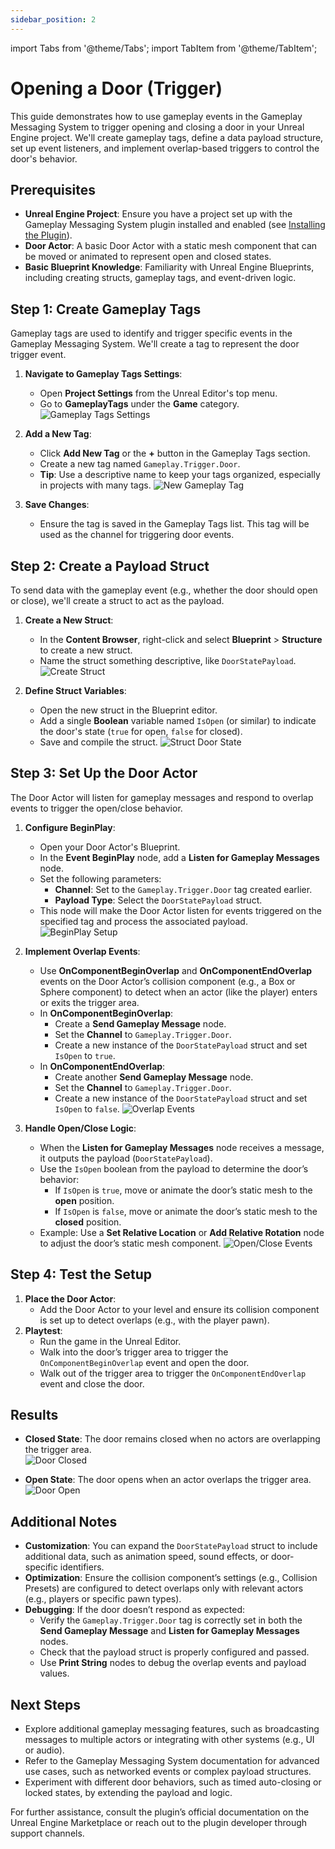 ```yaml
---
sidebar_position: 2
---
```


import Tabs from '@theme/Tabs';
import TabItem from '@theme/TabItem';

# Opening a Door (Trigger)

This guide demonstrates how to use gameplay events in the Gameplay Messaging System to trigger opening and closing a door in your Unreal Engine project. We'll create gameplay tags, define a data payload structure, set up event listeners, and implement overlap-based triggers to control the door's behavior.

## Prerequisites

- **Unreal Engine Project**: Ensure you have a project set up with the Gameplay Messaging System plugin installed and enabled (see [Installing the Plugin](../getting-started/introduction.md)).
- **Door Actor**: A basic Door Actor with a static mesh component that can be moved or animated to represent open and closed states.
- **Basic Blueprint Knowledge**: Familiarity with Unreal Engine Blueprints, including creating structs, gameplay tags, and event-driven logic.

## Step 1: Create Gameplay Tags

Gameplay tags are used to identify and trigger specific events in the Gameplay Messaging System. We'll create a tag to represent the door trigger event.

1. **Navigate to Gameplay Tags Settings**:
   - Open **Project Settings** from the Unreal Editor's top menu.
   - Go to **GameplayTags** under the **Game** category.
     ![Gameplay Tags Settings](./images/open_door_tags.png)

2. **Add a New Tag**:
   - Click **Add New Tag** or the **+** button in the Gameplay Tags section.
   - Create a new tag named `Gameplay.Trigger.Door`.
   - **Tip**: Use a descriptive name to keep your tags organized, especially in projects with many tags.
     ![New Gameplay Tag](./images/open_door_tags_2.png)

3. **Save Changes**:
   - Ensure the tag is saved in the Gameplay Tags list. This tag will be used as the channel for triggering door events.

## Step 2: Create a Payload Struct

To send data with the gameplay event (e.g., whether the door should open or close), we'll create a struct to act as the payload.

1. **Create a New Struct**:
   - In the **Content Browser**, right-click and select **Blueprint** > **Structure** to create a new struct.
   - Name the struct something descriptive, like `DoorStatePayload`.
     ![Create Struct](./images/create_struct.png)

2. **Define Struct Variables**:
   - Open the new struct in the Blueprint editor.
   - Add a single **Boolean** variable named `IsOpen` (or similar) to indicate the door's state (`true` for open, `false` for closed).
   - Save and compile the struct.
     ![Struct Door State](./images/struct_doorstate.png)

## Step 3: Set Up the Door Actor

The Door Actor will listen for gameplay messages and respond to overlap events to trigger the open/close behavior.

1. **Configure BeginPlay**:
   - Open your Door Actor's Blueprint.
   - In the **Event BeginPlay** node, add a **Listen for Gameplay Messages** node.
   - Set the following parameters:
     - **Channel**: Set to the `Gameplay.Trigger.Door` tag created earlier.
     - **Payload Type**: Select the `DoorStatePayload` struct.
   - This node will make the Door Actor listen for events triggered on the specified tag and process the associated payload.
     ![BeginPlay Setup](./images/open_door_begin_play.png)

2. **Implement Overlap Events**:
   - Use **OnComponentBeginOverlap** and **OnComponentEndOverlap** events on the Door Actor’s collision component (e.g., a Box or Sphere component) to detect when an actor (like the player) enters or exits the trigger area.
   - In **OnComponentBeginOverlap**:
     - Create a **Send Gameplay Message** node.
     - Set the **Channel** to `Gameplay.Trigger.Door`.
     - Create a new instance of the `DoorStatePayload` struct and set `IsOpen` to `true`.
   - In **OnComponentEndOverlap**:
     - Create another **Send Gameplay Message** node.
     - Set the **Channel** to `Gameplay.Trigger.Door`.
     - Create a new instance of the `DoorStatePayload` struct and set `IsOpen` to `false`.
     ![Overlap Events](./images/open_door_overlap.png)

3. **Handle Open/Close Logic**:
   - When the **Listen for Gameplay Messages** node receives a message, it outputs the payload (`DoorStatePayload`).
   - Use the `IsOpen` boolean from the payload to determine the door’s behavior:
     - If `IsOpen` is `true`, move or animate the door’s static mesh to the **open** position.
     - If `IsOpen` is `false`, move or animate the door’s static mesh to the **closed** position.
   - Example: Use a **Set Relative Location** or **Add Relative Rotation** node to adjust the door’s static mesh component.
     ![Open/Close Events](./images/open_door_open_close_events.png)

## Step 4: Test the Setup

1. **Place the Door Actor**:
   - Add the Door Actor to your level and ensure its collision component is set up to detect overlaps (e.g., with the player pawn).
2. **Playtest**:
   - Run the game in the Unreal Editor.
   - Walk into the door’s trigger area to trigger the `OnComponentBeginOverlap` event and open the door.
   - Walk out of the trigger area to trigger the `OnComponentEndOverlap` event and close the door.

## Results

- **Closed State**: The door remains closed when no actors are overlapping the trigger area.  
  ![Door Closed](./images/open_door_closed.png)

- **Open State**: The door opens when an actor overlaps the trigger area.  
  ![Door Open](./images/open_door_open.png)

## Additional Notes

- **Customization**: You can expand the `DoorStatePayload` struct to include additional data, such as animation speed, sound effects, or door-specific identifiers.
- **Optimization**: Ensure the collision component’s settings (e.g., Collision Presets) are configured to detect overlaps only with relevant actors (e.g., players or specific pawn types).
- **Debugging**: If the door doesn’t respond as expected:
  - Verify the `Gameplay.Trigger.Door` tag is correctly set in both the **Send Gameplay Message** and **Listen for Gameplay Messages** nodes.
  - Check that the payload struct is properly configured and passed.
  - Use **Print String** nodes to debug the overlap events and payload values.

## Next Steps

- Explore additional gameplay messaging features, such as broadcasting messages to multiple actors or integrating with other systems (e.g., UI or audio).
- Refer to the Gameplay Messaging System documentation for advanced use cases, such as networked events or complex payload structures.
- Experiment with different door behaviors, such as timed auto-closing or locked states, by extending the payload and logic.

For further assistance, consult the plugin’s official documentation on the Unreal Engine Marketplace or reach out to the plugin developer through support channels.